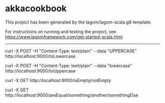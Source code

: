 # akkacookbook

This project has been generated by the lagom/lagom-scala.g8 template. 

For instructions on running and testing the project, see https://www.lagomframework.com/get-started-scala.html.


-------------------------

curl -X POST -H "Content-Type: text/plain" --data "UPPERCASE" http://localhost:9000/toLowercase

curl -X POST -H "Content-Type: text/plain" --data "lowercase" http://localhost:9000/toUppercase

curl -X GET http://localhost:9000/isEmpty/notEmpty

curl -X GET http://localhost:9000/areEqual/something/another/somethingElse